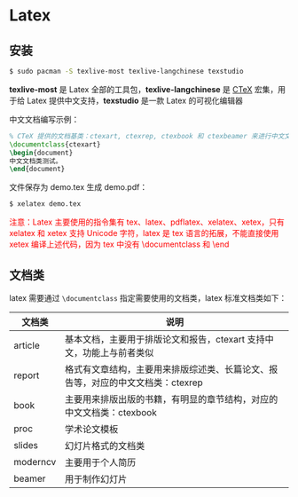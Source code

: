 # Latex

## 安装

```bash
$ sudo pacman -S texlive-most texlive-langchinese texstudio
```

**texlive-most** 是 Latex 全部的工具包，**texlive-langchinese** 是 [CTeX](http://mirrors.ibiblio.org/CTAN/language/chinese/ctex/ctex.pdf) 宏集，用于给 Latex 提供中文支持，**texstudio** 是一款 Latex 的可视化编辑器

中文文档编写示例：

```latex
% CTeX 提供的文档基类：ctexart, ctexrep, ctexbook 和 ctexbeamer 来进行中文文档的编写，分别对应 LaTeX 的标准文档类 article, report, book 和 beamer
\documentclass{ctexart}
\begin{document}
中文文档类测试。
\end{document}
```

文件保存为 demo.tex 生成 demo.pdf：

```bash
$ xelatex demo.tex
```

<font color="red">注意：Latex 主要使用的指令集有 tex、latex、pdflatex、xelatex、xetex，只有 xelatex 和 xetex 支持 Unicode 字符，latex 是 tex 语言的拓展，不能直接使用 xetex 编译上述代码，因为 tex 中没有 \documentclass 和 \end</font>

## 文档类

latex 需要通过 `\documentclass` 指定需要使用的文档类，latex 标准文档类如下：

| 文档类   | 说明                                                         |
| -------- | ------------------------------------------------------------ |
| article  | 基本文档，主要用于排版论文和报告，ctexart 支持中文，功能上与前者类似 |
| report   | 格式有文章结构，主要用来排版综述类、长篇论文、报告等，对应的中文文档类：ctexrep |
| book     | 主要用来排版出版的书籍，有明显的章节结构，对应的中文文档类：ctexbook |
| proc     | 学术论文模板                                                 |
| slides   | 幻灯片格式的文档类                                           |
| moderncv | 主要用于个人简历                                             |
| beamer   | 用于制作幻灯片                                               |
